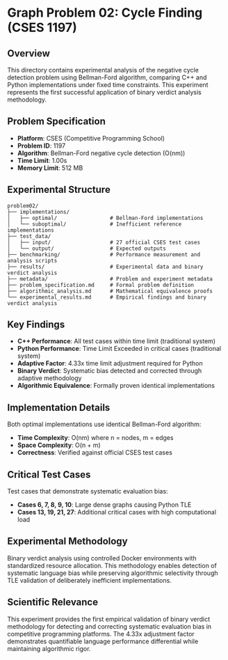 # Graph Problem 02: Cycle Finding (CSES 1197)

## Overview

This directory contains experimental analysis of the negative cycle detection problem using Bellman-Ford algorithm, comparing C++ and Python implementations under fixed time constraints. This experiment represents the first successful application of binary verdict analysis methodology.

## Problem Specification

- **Platform**: CSES (Competitive Programming School)
- **Problem ID**: 1197
- **Algorithm**: Bellman-Ford negative cycle detection (O(nm))
- **Time Limit**: 1.00s
- **Memory Limit**: 512 MB

## Experimental Structure

```
problem02/
├── implementations/
│   ├── optimal/                 # Bellman-Ford implementations
│   └── suboptimal/              # Inefficient reference implementations
├── test_data/
│   ├── input/                   # 27 official CSES test cases
│   └── output/                  # Expected outputs
├── benchmarking/                # Performance measurement and analysis scripts
├── results/                     # Experimental data and binary verdict analysis
├── metadata/                    # Problem and experiment metadata
├── problem_specification.md     # Formal problem definition
├── algorithmic_analysis.md      # Mathematical equivalence proofs
└── experimental_results.md      # Empirical findings and binary verdict analysis
```

## Key Findings

- **C++ Performance**: All test cases within time limit (traditional system)
- **Python Performance**: Time Limit Exceeded in critical cases (traditional system)
- **Adaptive Factor**: 4.33x time limit adjustment required for Python
- **Binary Verdict**: Systematic bias detected and corrected through adaptive methodology
- **Algorithmic Equivalence**: Formally proven identical implementations

## Implementation Details

Both optimal implementations use identical Bellman-Ford algorithm:
- **Time Complexity**: O(nm) where n = nodes, m = edges
- **Space Complexity**: O(n + m)
- **Correctness**: Verified against official CSES test cases

## Critical Test Cases

Test cases that demonstrate systematic evaluation bias:
- **Cases 6, 7, 8, 9, 10**: Large dense graphs causing Python TLE
- **Cases 13, 19, 21, 27**: Additional critical cases with high computational load

## Experimental Methodology

Binary verdict analysis using controlled Docker environments with standardized resource allocation. This methodology enables detection of systematic language bias while preserving algorithmic selectivity through TLE validation of deliberately inefficient implementations.

## Scientific Relevance

This experiment provides the first empirical validation of binary verdict methodology for detecting and correcting systematic evaluation bias in competitive programming platforms. The 4.33x adjustment factor demonstrates quantifiable language performance differential while maintaining algorithmic rigor.
